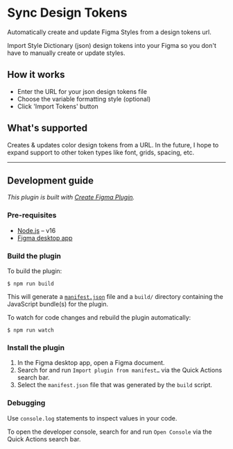 # Sync Design Tokens

Automatically create and update Figma Styles from a design tokens url.

Import Style Dictionary (json) design tokens into your Figma so you don't have to manually create or update styles.

## How it works
- Enter the URL for your json design tokens file
- Choose the variable formatting style (optional)
- Click 'Import Tokens' button

## What's supported
Creates & updates color design tokens from a URL. In the future, I hope to expand support to other token types like font, grids, spacing, etc.


---


## Development guide

*This plugin is built with [Create Figma Plugin](https://yuanqing.github.io/create-figma-plugin/).*

### Pre-requisites

- [Node.js](https://nodejs.org) – v16
- [Figma desktop app](https://figma.com/downloads/)

### Build the plugin

To build the plugin:

```
$ npm run build
```

This will generate a [`manifest.json`](https://figma.com/plugin-docs/manifest/) file and a `build/` directory containing the JavaScript bundle(s) for the plugin.

To watch for code changes and rebuild the plugin automatically:

```
$ npm run watch
```

### Install the plugin

1. In the Figma desktop app, open a Figma document.
2. Search for and run `Import plugin from manifest…` via the Quick Actions search bar.
3. Select the `manifest.json` file that was generated by the `build` script.

### Debugging

Use `console.log` statements to inspect values in your code.

To open the developer console, search for and run `Open Console` via the Quick Actions search bar.